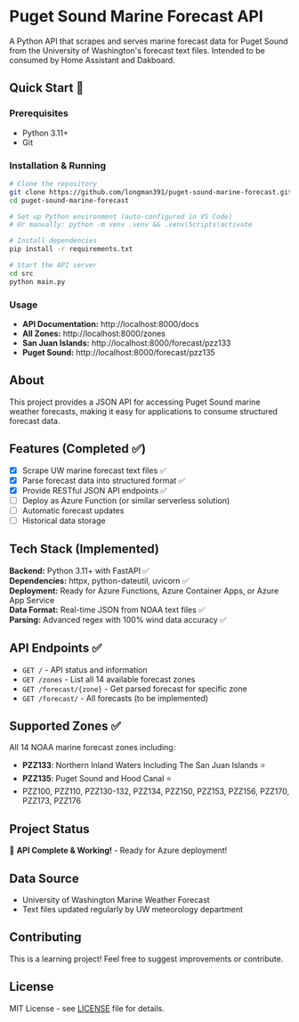 ﻿# Puget Sound Marine Forecast API

A Python API that scrapes and serves marine forecast data for Puget Sound from the University of Washington's forecast text files. Intended to be consumed by Home Assistant and Dakboard.

##  Quick Start 🚀

### Prerequisites
- Python 3.11+
- Git

### Installation & Running
```bash
# Clone the repository
git clone https://github.com/longman391/puget-sound-marine-forecast.git
cd puget-sound-marine-forecast

# Set up Python environment (auto-configured in VS Code)
# Or manually: python -m venv .venv && .venv\Scripts\activate

# Install dependencies
pip install -r requirements.txt

# Start the API server
cd src
python main.py
```

### Usage
- **API Documentation:** http://localhost:8000/docs
- **All Zones:** http://localhost:8000/zones  
- **San Juan Islands:** http://localhost:8000/forecast/pzz133
- **Puget Sound:** http://localhost:8000/forecast/pzz135

##  About

This project provides a JSON API for accessing Puget Sound marine weather forecasts, making it easy for applications to consume structured forecast data.

##  Features (Completed ✅)

- [x] Scrape UW marine forecast text files ✅
- [x] Parse forecast data into structured format ✅  
- [x] Provide RESTful JSON API endpoints ✅
- [ ] Deploy as Azure Function (or similar serverless solution)
- [ ] Automatic forecast updates
- [ ] Historical data storage

##  Tech Stack (Implemented)

**Backend:** Python 3.11+ with FastAPI ✅  
**Dependencies:** httpx, python-dateutil, uvicorn ✅  
**Deployment:** Ready for Azure Functions, Azure Container Apps, or Azure App Service  
**Data Format:** Real-time JSON from NOAA text files ✅  
**Parsing:** Advanced regex with 100% wind data accuracy ✅

##  API Endpoints ✅

- `GET /` - API status and information
- `GET /zones` - List all 14 available forecast zones  
- `GET /forecast/{zone}` - Get parsed forecast for specific zone
- `GET /forecast/` - All forecasts (to be implemented)

##  Supported Zones ✅

All 14 NOAA marine forecast zones including:
- **PZZ133**: Northern Inland Waters Including The San Juan Islands ⭐
- **PZZ135**: Puget Sound and Hood Canal ⭐  
- PZZ100, PZZ110, PZZ130-132, PZZ134, PZZ150, PZZ153, PZZ156, PZZ170, PZZ173, PZZ176

##  Project Status

🎉 **API Complete & Working!** - Ready for Azure deployment!

##  Data Source

- University of Washington Marine Weather Forecast
- Text files updated regularly by UW meteorology department

##  Contributing

This is a learning project! Feel free to suggest improvements or contribute.

##  License

MIT License - see [LICENSE](LICENSE) file for details.
